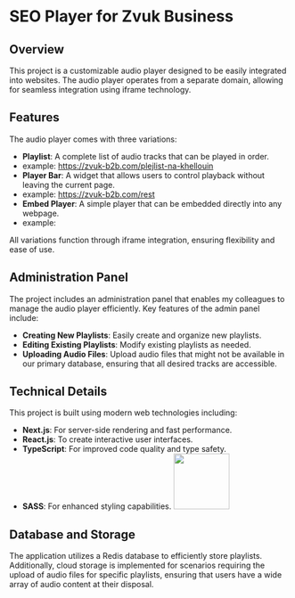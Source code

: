 # SEO Player for Zvuk Business

## Overview

This project is a customizable audio player designed to be easily integrated into websites. The audio player operates from a separate domain, allowing for seamless integration using iframe technology.

## Features

The audio player comes with three variations:

- **Playlist**: A complete list of audio tracks that can be played in order.
- example: https://zvuk-b2b.com/plejlist-na-khellouin
- **Player Bar**: A widget that allows users to control playback without leaving the current page.
- example: https://zvuk-b2b.com/rest
- **Embed Player**: A simple player that can be embedded directly into any webpage.
- example:

All variations function through iframe integration, ensuring flexibility and ease of use.

## Administration Panel

The project includes an administration panel that enables my colleagues to manage the audio player efficiently. Key features of the admin panel include:

- **Creating New Playlists**: Easily create and organize new playlists.
- **Editing Existing Playlists**: Modify existing playlists as needed.
- **Uploading Audio Files**: Upload audio files that might not be available in our primary database, ensuring that all desired tracks are accessible.

## Technical Details

This project is built using modern web technologies including:

- **Next.js**: For server-side rendering and fast performance.
- **React.js**: To create interactive user interfaces.
- **TypeScript**: For improved code quality and type safety.
- **SASS**: For enhanced styling capabilities.
  <img src="https://img.shields.io/badge/next%20js-000000?style=for-the-badge&logo=nextdotjs&logoColor=whit" style="height: 100px; width:100px;"/>

## Database and Storage

The application utilizes a Redis database to efficiently store playlists. Additionally, cloud storage is implemented for scenarios requiring the upload of audio files for specific playlists, ensuring that users have a wide array of audio content at their disposal.
